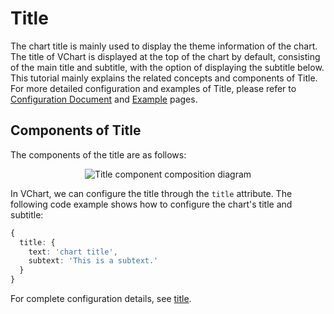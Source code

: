 # Title

The chart title is mainly used to display the theme information of the chart. The title of VChart is displayed at the top of the chart by default, consisting of the main title and subtitle, with the option of displaying the subtitle below. This tutorial mainly explains the related concepts and components of Title. For more detailed configuration and examples of Title, please refer to [Configuration Document](../../../option) and [Example](../../../example) pages.

## Components of Title

The components of the title are as follows:

<div style="text-align: center;">
  <img src="https://lf9-dp-fe-cms-tos.byteorg.com/obj/bit-cloud/a2c7623458257d1562627090e.png" alt="Title component composition diagram">
</div>

In VChart, we can configure the title through the `title` attribute. The following code example shows how to configure the chart's title and subtitle:

```ts
{
  title: {
    text: 'chart title',
    subtext: 'This is a subtext.'
  }
}
```

For complete configuration details, see [title](../../../option/barChart#title).
